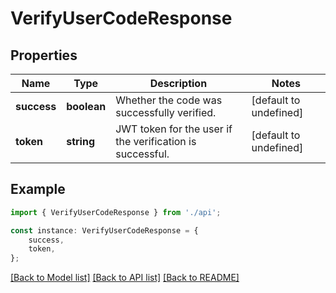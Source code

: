 # VerifyUserCodeResponse


## Properties

Name | Type | Description | Notes
------------ | ------------- | ------------- | -------------
**success** | **boolean** | Whether the code was successfully verified. | [default to undefined]
**token** | **string** | JWT token for the user if the verification is successful. | [default to undefined]

## Example

```typescript
import { VerifyUserCodeResponse } from './api';

const instance: VerifyUserCodeResponse = {
    success,
    token,
};
```

[[Back to Model list]](../README.md#documentation-for-models) [[Back to API list]](../README.md#documentation-for-api-endpoints) [[Back to README]](../README.md)
